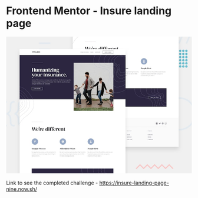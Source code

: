 # Frontend Mentor - Insure landing page

![Design preview for the Insure landing page coding challenge](./design/desktop-preview.jpg)



Link to see the completed challenge - https://insure-landing-page-nine.now.sh/
